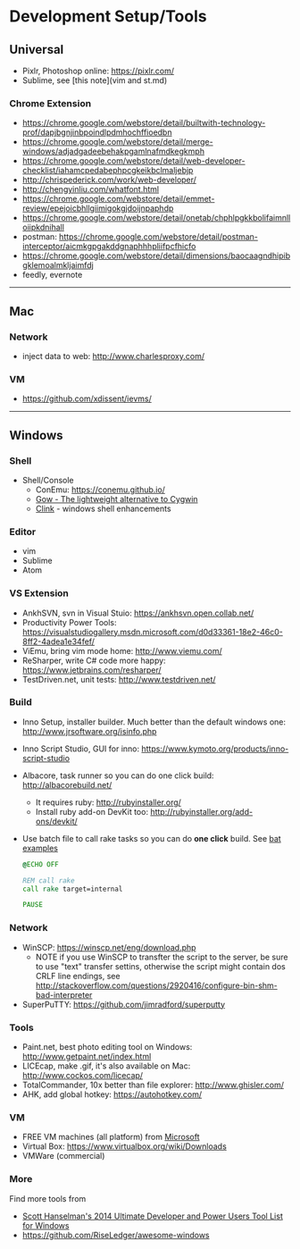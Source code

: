 # Development Setup/Tools

## Universal
- Pixlr, Photoshop online: https://pixlr.com/
- Sublime, see [this note](vim and st.md)

### Chrome Extension
- https://chrome.google.com/webstore/detail/builtwith-technology-prof/dapjbgnjinbpoindlpdmhochffioedbn
- https://chrome.google.com/webstore/detail/merge-windows/adjadgadeebehakpgamlnafmdkegkmph
- https://chrome.google.com/webstore/detail/web-developer-checklist/iahamcpedabephpcgkeikbclmaljebjp
- http://chrispederick.com/work/web-developer/
- http://chengyinliu.com/whatfont.html
- https://chrome.google.com/webstore/detail/emmet-review/epejoicbhllgiimigokgjdoijnpaphdp
- https://chrome.google.com/webstore/detail/onetab/chphlpgkkbolifaimnlloiipkdnihall
- postman: https://chrome.google.com/webstore/detail/postman-interceptor/aicmkgpgakddgnaphhhpliifpcfhicfo
- https://chrome.google.com/webstore/detail/dimensions/baocaagndhipibgklemoalmkljaimfdj
- feedly, evernote

---

## Mac

### Network
- inject data to web: http://www.charlesproxy.com/

### VM
- https://github.com/xdissent/ievms/

---

## Windows

### Shell
- Shell/Console
    - ConEmu: https://conemu.github.io/
    - [Gow - The lightweight alternative to Cygwin](https://github.com/bmatzelle/gow)
    - [Clink](https://github.com/mridgers/clink) - windows shell enhancements

### Editor
- vim
- Sublime
- Atom

### VS Extension
- AnkhSVN, svn in Visual Stuio: https://ankhsvn.open.collab.net/
- Productivity Power Tools: https://visualstudiogallery.msdn.microsoft.com/d0d33361-18e2-46c0-8ff2-4adea1e34fef/
- ViEmu, bring vim mode home: http://www.viemu.com/
- ReSharper, write C# code more happy: https://www.jetbrains.com/resharper/
- TestDriven.net, unit tests: http://www.testdriven.net/ 

### Build
- Inno Setup, installer builder. Much better than the default windows one: http://www.jrsoftware.org/isinfo.php
- Inno Script Studio, GUI for inno: https://www.kymoto.org/products/inno-script-studio
- Albacore, task runner so you can do one click build: http://albacorebuild.net/
  - It requires ruby: http://rubyinstaller.org/
  - Install ruby add-on DevKit too: http://rubyinstaller.org/add-ons/devkit/
- Use batch file to call rake tasks so you can do **one click** build. See [bat examples](https://github.com/hamxiaoz/my-scripts)
  
    ```bat
    @ECHO OFF

    REM call rake
    call rake target=internal

    PAUSE
    ```


### Network
- WinSCP: https://winscp.net/eng/download.php
  - NOTE if you use WinSCP to transfter the script to the server, be sure to use "text" transfer settins, otherwise the script might contain dos CRLF line endings, see http://stackoverflow.com/questions/2920416/configure-bin-shm-bad-interpreter
- SuperPuTTY: https://github.com/jimradford/superputty

### Tools
- Paint.net, best photo editing tool on Windows: http://www.getpaint.net/index.html
- LICEcap, make .gif, it's also available on Mac: http://www.cockos.com/licecap/
- TotalCommander, 10x better than file explorer: http://www.ghisler.com/
- AHK, add global hotkey: https://autohotkey.com/

### VM
- FREE VM machines (all platform) from [Microsoft](https://dev.windows.com/en-us/microsoft-edge/tools/vms/windows/)
- Virtual Box: https://www.virtualbox.org/wiki/Downloads
- VMWare (commercial)

### More
Find more tools from 
- [Scott Hanselman's 2014 Ultimate Developer and Power Users Tool List for Windows](http://www.hanselman.com/blog/ScottHanselmans2014UltimateDeveloperAndPowerUsersToolListForWindows.aspx)
- https://github.com/RiseLedger/awesome-windows
